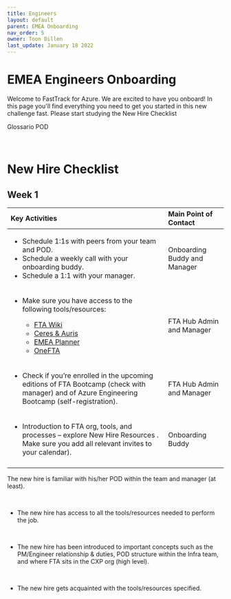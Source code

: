 ```yaml
---
title: Engineers
layout: default
parent: EMEA Onboarding
nav_order: 5
owner: Toon Dillen
last_update: January 18 2022
---
```


# EMEA Engineers Onboarding

Welcome to FastTrack for Azure. We are excited to have you onboard!
In this page you'll find everything you need to get you started in this new challenge fast. Please start studying the New Hire Checklist





Glossario POD
<br>
<br>
<br>


# New Hire Checklist

## **Week 1**

| Key Activities | Main Point of Contact|
|:---------------|:---------------------|
|<ul><li>Schedule 1:1s with peers from your team and POD.</li><li>Schedule a weekly call with your onboarding buddy.</li><li>Schedule a 1:1 with your manager.</li></ul>| Onboarding Buddy and Manager |
|<ul><li>Make sure you have access to the following tools/resources:</li><ul><li>[FTA Wiki](https://ftawiki.microsoft.com/)</li><li>[Ceres & Auris](http://aka.ms/ceres)</li><li>[EMEA Planner](https://tasks.office.com/microsoft.onmicrosoft.com/Home/Planner/#/plantaskboard?groupId=826e2645-049b-4e51-9c49-362f012e41bb&planId=6ORBznUuSkGnzJP0O8P8dZUAER-Y)</li><li>[OneFTA](https://azurefasttrack.visualstudio.com/OneFTA/_backlogs/backlog/EMEA/Product%20Backlog%20Items)</li></ul> | FTA Hub Admin and Manager |
|<ul><li>Check if you’re enrolled in the upcoming editions of FTA Bootcamp (check with manager) and of Azure Engineering Bootcamp (self-registration).</li></ul>| FTA Hub Admin and Manager|
|<ul><li>Introduction to FTA org, tools, and processes – explore New Hire Resources . Make sure you add all relevant invites to your calendar).</li></ul>| Onboarding Buddy |
||||

The new hire is familiar with his/her POD within the team  and manager (at least). ​

​

- The new hire has access to all the tools/resources needed to perform the job.​

​

- The new hire has been introduced to important concepts such as the PM/Engineer relationship & duties, POD structure within the Infra team, and where FTA sits in the CXP org (high level).​

​

- The new hire gets acquainted with the tools/resources specified.








